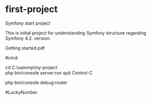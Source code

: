 # first-project
Symfony start project

This is initial project for understanding Symfony structure regarding Symfony 4.2. version.

Getting started.pdf

#cmd:

cd C:\xammp\my-project\
php bin/console server:run
quit Control-C

php bin/console debug:router

#LuckyNumber
